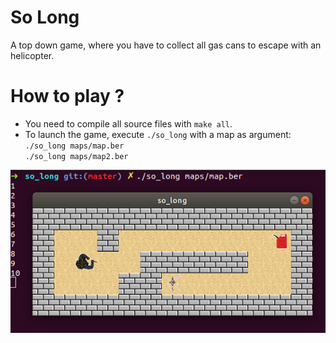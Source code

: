 # So Long
A top down game, where you have to collect all gas cans to escape with an helicopter.

# How to play ?
- You need to compile all source files with `make all`.
- To launch the game, execute `./so_long` with a map as argument: \
`./so_long maps/map.ber` \
`./so_long maps/map2.ber`

![Game visual](/ressources/visual.png)
